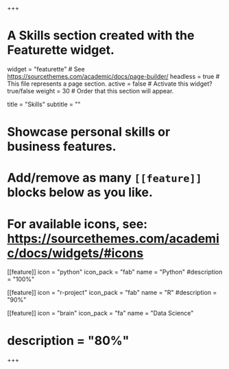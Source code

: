+++
# A Skills section created with the Featurette widget.
widget = "featurette"  # See https://sourcethemes.com/academic/docs/page-builder/
headless = true  # This file represents a page section.
active = false  # Activate this widget? true/false
weight = 30  # Order that this section will appear.

title = "Skills"
subtitle = ""

# Showcase personal skills or business features.
# 
# Add/remove as many `[[feature]]` blocks below as you like.
# 
# For available icons, see: https://sourcethemes.com/academic/docs/widgets/#icons

[[feature]]
  icon = "python"
  icon_pack = "fab"
  name = "Python"
  #description = "100%"

[[feature]]
  icon = "r-project"
  icon_pack = "fab"
  name = "R"
  #description = "90%"
  
[[feature]]
  icon = "brain"
  icon_pack = "fa"
  name = "Data Science"
 # description = "80%"  

+++
